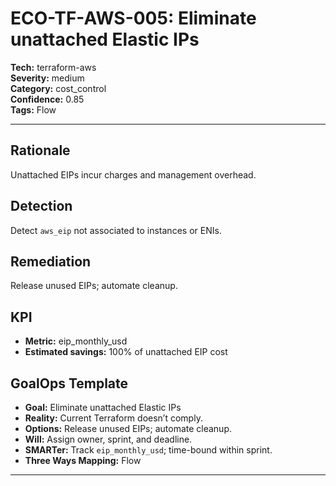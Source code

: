 # ECO-TF-AWS-005: Eliminate unattached Elastic IPs

**Tech:** terraform-aws  
**Severity:** medium  
**Category:** cost_control  
**Confidence:** 0.85  
**Tags:** Flow

---

## Rationale
Unattached EIPs incur charges and management overhead.

## Detection
Detect `aws_eip` not associated to instances or ENIs.

## Remediation
Release unused EIPs; automate cleanup.

## KPI
- **Metric:** eip_monthly_usd  
- **Estimated savings:** 100% of unattached EIP cost

## GoalOps Template
- **Goal:** Eliminate unattached Elastic IPs  
- **Reality:** Current Terraform doesn’t comply.  
- **Options:** Release unused EIPs; automate cleanup.  
- **Will:** Assign owner, sprint, and deadline.  
- **SMARTer:** Track `eip_monthly_usd`; time-bound within sprint.  
- **Three Ways Mapping:** Flow

---

